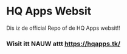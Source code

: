 # HQ Apps Websit

Dis iz de official Repo of de HQ Apps websit!!

### Wisit itt NAUW attt https://hqapps.tk/
